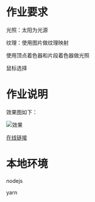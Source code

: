 # 作业要求

光照：太阳为光源

纹理：使用图片做纹理映射

使用顶点着色器和片段着色器做光照

鼠标选择

# 作业说明

效果图如下：

![效果](project.png)

[在线链接](https://emmaamme.github.io/graphics2020/project02/)

# 本地环境

nodejs

yarn